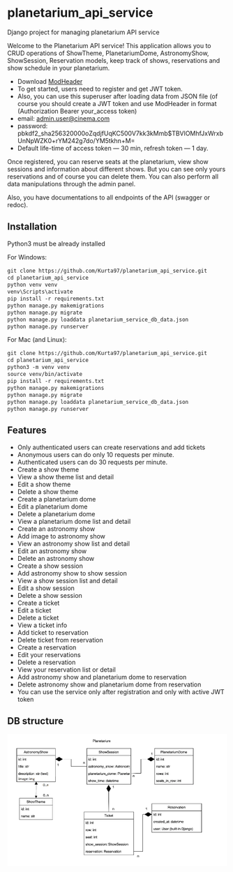# planetarium_api_service


Django project for managing planetarium API service


Welcome to the Planetarium API service! 
This application allows you to CRUD operations of ShowTheme, PlanetariumDome, 
AstronomyShow, ShowSession, Reservation models, keep track of shows, 
reservations and show schedule in your planetarium.

- Download [ModHeader](https://chrome.google.com/webstore/detail/modheader/idgpnmonknjnojddfkpgkljpfnnfcklj?hl=en)
- To get started, users need to register and get JWT token.
- Also, you can use this superuser after loading data from JSON file (of course you should create a JWT token and use ModHeader in format (Authorization Bearer your_access token)
- email: admin.user@cinema.com
- password: pbkdf2_sha256$320000$oZqdjfUqKC500V7kk3kMmb$TBVlOMhfJxWrxbUnNpWZK0+rYM242g7do/YM5tkhn+M=
- Default life-time of access token — 30 min, refresh token — 1 day.

Once registered, you can reserve seats at the planetarium,
view show sessions and information about different shows. 
But you can see only yours reservations and of course you can delete them.
You can also perform all data manipulations through the admin panel.


Also, you have documentations to all endpoints of the API (swagger or redoc).


## Installation

Python3 must be already installed

For Windows:
```shell
git clone https://github.com/Kurta97/planetarium_api_service.git
cd planetarium_api_service
python venv venv
venv\Scripts\activate
pip install -r requirements.txt
python manage.py makemigrations
python manage.py migrate
python manage.py loaddata planetarium_service_db_data.json
python manage.py runserver
```
For Mac (and Linux):
```shell
git clone https://github.com/Kurta97/planetarium_api_service.git
cd planetarium_api_service
python3 -m venv venv
source venv/bin/activate
pip install -r requirements.txt
python manage.py makemigrations
python manage.py migrate
python manage.py loaddata planetarium_service_db_data.json
python manage.py runserver
```

## Features
- Only authenticated users can create reservations and add tickets
- Anonymous users can do only 10 requests per minute.
- Authenticated users can do 30 requests per minute.
- Create a show theme
- View a show theme list and detail
- Edit a show theme
- Delete a show theme
- Create a planetarium dome
- Edit a planetarium dome
- Delete a planetarium dome
- View a planetarium dome list and detail
- Create an astronomy show
- Add image to astronomy show
- View an astronomy show list and detail
- Edit an astronomy show
- Delete an astronomy show
- Create a show session
- Add astronomy show to show session
- View a show session list and detail
- Edit a show session
- Delete a show session
- Create a ticket
- Edit a ticket
- Delete a ticket
- View a ticket info
- Add ticket to reservation
- Delete ticket from reservation
- Create a reservation
- Edit your reservations
- Delete a reservation
- View your reservation list or detail
- Add astronomy show and planetarium dome to reservation
- Delete astronomy show and planetarium dome from reservation
- You can use the service only after registration and only with active JWT token


## DB structure
![Db structure](planetarium_db_structure.png)
